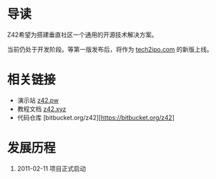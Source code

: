# 导读

Z42希望为搭建垂直社区一个通用的开源技术解决方案。


当前仍处于开发阶段。等第一版发布后，将作为 [tech2ipo.com](http://tech2ipo.com) 的新版上线。


# 相关链接

* 演示站 [z42.pw](http://z42.pw)  
* 教程文档 [z42.xyz](http://z42.xyz) 
* 代码仓库 [bitbucket.org/z42][https://bitbucket.org/z42]



# 发展历程

1. 2011-02-11 项目正式启动

